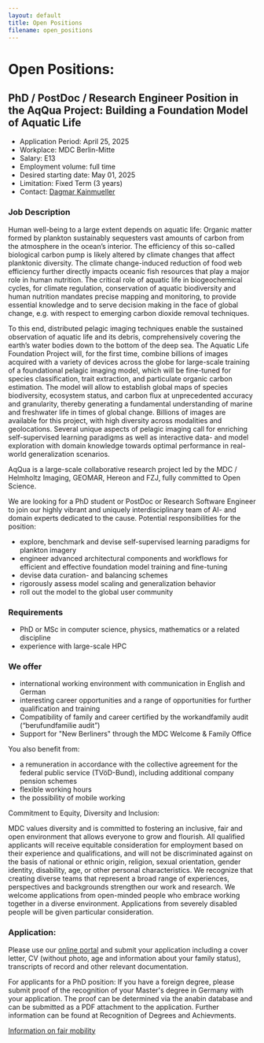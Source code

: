 ```yaml
---
layout: default
title: Open Positions
filename: open_positions
---
```


# Open Positions:

## PhD / PostDoc / Research Engineer Position in the AqQua Project: Building a Foundation Model of Aquatic Life

- Application Period: April 25, 2025
- Workplace: MDC Berlin-Mitte
- Salary: E13
- Employment volume: full time
- Desired starting date: May 01, 2025
- Limitation: Fixed Term (3 years)
- Contact: [Dagmar Kainmueller](https://hfmi.helmholtz.de/pilot-projects/aqqua)

### Job Description

Human well-being to a large extent depends on aquatic life: Organic matter formed by plankton sustainably sequesters vast amounts of carbon from the atmosphere in the ocean’s interior. The efficiency of this so-called biological carbon pump is likely altered by climate changes that affect planktonic diversity. The climate change-induced reduction of food web efficiency further directly impacts oceanic fish resources that play a major role in human nutrition. The critical role of aquatic life in biogeochemical cycles, for climate regulation, conservation of aquatic biodiversity and human nutrition mandates precise mapping and monitoring, to provide essential knowledge and to serve decision making in the face of global change, e.g. with respect to emerging carbon dioxide removal techniques.

To this end, distributed pelagic imaging techniques enable the sustained observation of aquatic life and its debris, comprehensively covering the earth’s water bodies down to the bottom of the deep sea. The Aquatic Life Foundation Project will, for the first time, combine billions of images acquired with a variety of devices across the globe for large-scale training of a foundational pelagic imaging model, which will be fine-tuned for species classification, trait extraction, and particulate organic carbon estimation. The model will allow to establish global maps of species biodiversity, ecosystem status, and carbon flux at unprecedented accuracy and granularity, thereby generating a fundamental understanding of marine and freshwater life in times of global change.
Billions of images are available for this project, with high diversity across modalities and geolocations. Several unique aspects of pelagic imaging call for enriching self-supervised learning paradigms as well as interactive data- and model exploration with domain knowledge towards optimal performance in real-world generalization scenarios.

AqQua is a large-scale collaborative research project led by the MDC / Helmholtz Imaging, GEOMAR, Hereon and FZJ, fully committed to Open Science.

We are looking for a PhD student or PostDoc or Research Software Engineer to join our highly vibrant and uniquely interdisciplinary team of AI- and domain experts dedicated to the cause. Potential responsibilities for the position:

- explore, benchmark and devise self-supervised learning paradigms for plankton imagery
- engineer advanced architectural components and workflows for efficient and effective foundation model training and fine-tuning
- devise data curation- and balancing schemes
- rigorously assess model scaling and generalization behavior
- roll out the model to the global user community

### Requirements

- PhD or MSc in computer science, physics, mathematics or a related discipline
- experience with large-scale HPC

### We offer

- international working environment with communication in English and German
- interesting career opportunities and a range of opportunities for further qualification and training
- Compatibility of family and career certified by the workandfamily audit (“berufundfamilie audit”)
- Support for "New Berliners" through the MDC Welcome & Family Office

You also benefit from:

- a remuneration in accordance with the collective agreement for the federal public service (TVöD-Bund), including additional company pension schemes
- flexible working hours
- the possibility of mobile working

Commitment to Equity, Diversity and Inclusion:

MDC values diversity and is committed to fostering an inclusive, fair and open environment that allows everyone to grow and flourish. All qualified applicants will receive equitable consideration for employment based on their experience and qualifications, and will not be discriminated against on the basis of national or ethnic origin, religion, sexual orientation, gender identity, disability, age, or other personal characteristics. We recognize that creating diverse teams that represent a broad range of experiences, perspectives and backgrounds strengthen our work and research. We welcome applications from open-minded people who embrace working together in a diverse environment. Applications from severely disabled people will be given particular consideration.


### Application:
Please use our [online portal](https://recruitingapp-5471.de.umantis.com/Vacancies/1084/Application/New) and submit your application including a cover letter, CV (without photo, age and information about your family status), transcripts of record and other relevant documentation.

For applicants for a PhD position: If you have a foreign degree, please submit proof of the recognition of your Master's degree in Germany with your application. The proof can be determined via the anabin database and can be submitted as a PDF attachment to the application. Further information can be found at Recognition of Degrees and Achievments.

[Information on fair mobility](https://www.fair-labour-mobility.eu/)

